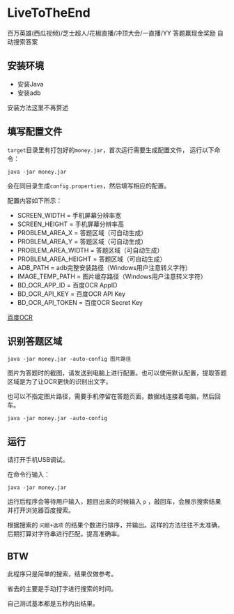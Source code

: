 # LiveToTheEnd

百万英雄(西瓜视频)/芝士超人/花椒直播/冲顶大会/一直播/YY 答题赢现金奖励 自动搜索答案

## 安装环境

- 安装Java
- 安装adb

安装方法这里不再赘述

## 填写配置文件

`target`目录里有打包好的`money.jar`，首次运行需要生成配置文件，
运行以下命令：

```
java -jar money.jar
```

会在同目录生成`config.properties`，然后填写相应的配置。

配置内容如下所示：

- SCREEN_WIDTH = 手机屏幕分辨率宽
- SCREEN_HEIGHT = 手机屏幕分辨率高
- PROBLEM_AREA_X = 答题区域（可自动生成）
- PROBLEM_AREA_Y = 答题区域（可自动生成）
- PROBLEM_AREA_WIDTH = 答题区域（可自动生成）
- PROBLEM_AREA_HEIGHT = 答题区域（可自动生成）
- ADB_PATH = adb完整安装路径（Windows用户注意转义字符）
- IMAGE_TEMP_PATH = 图片缓存路径（Windows用户注意转义字符）
- BD_OCR_APP_ID = 百度OCR AppID
- BD_OCR_API_KEY = 百度OCR API Key
- BD_OCR_API_TOKEN = 百度OCR Secret Key


[百度OCR](https://cloud.baidu.com/product/ocr)

## 识别答题区域

```
java -jar money.jar -auto-config 图片路径
```

图片为答题时的截图，请发送到电脑上进行配置。也可以使用默认配置，提取答题区域是为了让OCR更快的识别出文字。

也可以不指定图片路径，需要手机停留在答题页面，数据线连接着电脑，然后回车。

```
java -jar money.jar -auto-config
```

## 运行

请打开手机USB调试。

在命令行输入：

```
java -jar money.jar
```

运行后程序会等待用户输入，题目出来的时候输入 `p` ，敲回车，会展示搜索结果并打开浏览器百度搜索。

根据搜索的 `问题+选项` 的结果个数进行排序，并输出。这样的方法往往不太准确，后期打算对字符串进行匹配，提高准确率。

## BTW

此程序只是简单的搜索，结果仅做参考。

省去的主要是手动打字进行搜索的时间。

自己测试基本都是五秒内出结果。


